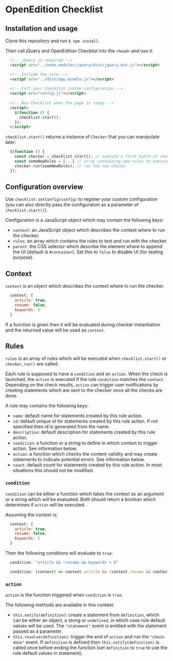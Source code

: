 # OpenEdition Checklist

## Installation and usage

Clone this repository and run `$ npm install`.

Then call jQuery and OpenEdition Checklist into the `<head>` and use it:

```html
  <!-- jQuery is required -->
  <script src="../node_modules/jquery/dist/jquery.min.js"></script>

  <!-- Include the core -->
  <script src="../dist/app.bundle.js"></script>
  
  <!-- Call your Checklist custom configuration -->  
  <script src="config.js"></script>
  
  <!-- Run Checklist when the page is ready -->  
  <script>
    $(function () {
	  checklist.start();
    });
  </script>
``` 

`checklist.start()` returns a instance of `Checker` that you can manipulate later:

```javascript
  $(function () {
    const checker = checklist.start(); // execute a first batch of checks
    const someNewRules = [...] // array containing new rules to execute
    checker.run(someNewRules); // run the new checks
  });
``` 

## Configuration overview

Use `checklist.setConfig(config)` to register your custom configuration (you can also directly pass the configuration as a parameter of `checklist.start()`).

Configuration is a JavaScript object which may contain the following keys:

* `context`: an JavaScript object which describes the context where to run the checker. 
* `rules`: an array which contains the rules to test and run with the checker.
* `parent`: the CSS selector which describe the element where to append the UI (default is `#container`). Set this to `false` to disable UI (for testing purpose).

## Context

`context` is an object which describes the context where to run the checker.

```javascript
  context: {
    article: true,
    resume: false,
    keywords: 5
  }
``` 

If a function is given then it will be evaluated during checker instantiation and the returned value will be used as `context`.

## Rules

`rules` is an array of rules which will be executed when `checklist.start()` or `checker.run()` are called. 

Each rule is supposed to have a `condition` and an `action`. When the check is launched, the `action` is executed if the rule `condition` matches the `context`. Depending on the check results, `action` can trigger user notifications by creating statements which are sent to the checker once all the checks are done.

A rule may contains the following keys:

* `name`: default name for statements created by this rule action.
* `id`: default unique id for statements created by this rule action. If not specified then id is generated from the name.
* `description`: default description for statements created by this rule action.
* `condition`: a function or a string to define in which context to trigger action. See information below.
* `action`: a function which checks the content validity and may create statements to indicate potential errors. See information below.
* `count`: default count for statements created by this rule action. In most situations this should not be modified.

### `condition`

`condition` can be either a function which takes the context as an argument or a string which will be evaluated. Both should return a boolean which determines if `action` will be executed.

Assuming the context is:

```javascript
  context: {
    article: true,
    resume: false,
    keywords: 5
  }
``` 

Then the following conditions will evaluate to `true`:

```javascript
  condition: "article && !resume && keywords > 0"
``` 

```javascript
  condition: (context) => context.article && !context.resume && context.keywords > 0
``` 

### `action`

`action` is the function triggered when `condition` is `true`. 

The following methods are available in this context:

* `this.notify(definition)`: create a statement from `definition`, which can be either an object, a string or `undefined`, in which case rule default values will be used. The `"statement"` event is emitted with the statement passed as a parameter.
* `this.resolve(definition)`: trigger the end of `action` and run the `"check-done"` event. If `definition` is defined then `this.notify(definition)` is called once before ending the function (set `definition` to `true` to use the rule default values in statement).

